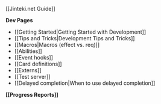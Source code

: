 [[Jinteki.net Guide]]

**Dev Pages**
* [[Getting Started|Getting Started with Development]]
* [[Tips and Tricks|Development Tips and Tricks]]
* [[Macros|Macros (effect vs. req)]]
* [[Abilities]]
* [[Event hooks]]
* [[Card definitions]]
* [[Externs]]
* [[Test server]]
* [[Delayed completion|When to use delayed completion]]

**[[Progress Reports]]**